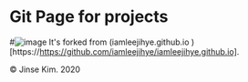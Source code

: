 # Git Page for projects

#![image](http://www.jihyeleee.com/img/share-img.jpg)
It's forked from (iamleejihye.github.io
)[https://https://github.com/iamleejihye/iamleejihye.github.io].

© Jinse Kim. 2020

